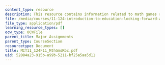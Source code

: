 ```yaml
---
content_type: resource
description: This resource contains information related to math games rubric.
file: /media/courses/11-124-introduction-to-education-looking-forward-and-looking-back-on-education-fall-2011/52884a23915ba99b5211bf25a5aa5d11_MIT11_124F11_MthGmsRbc.pdf
file_type: application/pdf
learning_resource_types: []
ocw_type: OCWFile
parent_title: Major Assignments
parent_type: CourseSection
resourcetype: Document
title: MIT11_124F11_MthGmsRbc.pdf
uid: 52884a23-915b-a99b-5211-bf25a5aa5d11
---
```

